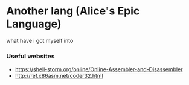# Another lang (Alice's Epic Language)

what have i got myself into

### Useful websites
- https://shell-storm.org/online/Online-Assembler-and-Disassembler
- http://ref.x86asm.net/coder32.html